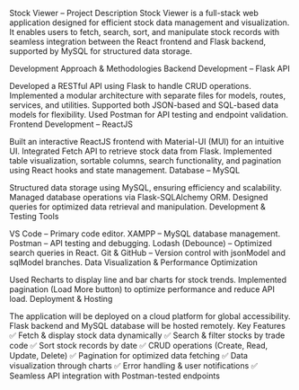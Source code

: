 Stock Viewer – Project Description
Stock Viewer is a full-stack web application designed for efficient stock data management and visualization. It enables users to fetch, search, sort, and manipulate stock records with seamless integration between the React frontend and Flask backend, supported by MySQL for structured data storage.


Development Approach & Methodologies
Backend Development – Flask API

Developed a RESTful API using Flask to handle CRUD operations.
Implemented a modular architecture with separate files for models, routes, services, and utilities.
Supported both JSON-based and SQL-based data models for flexibility.
Used Postman for API testing and endpoint validation.
Frontend Development – ReactJS

Built an interactive ReactJS frontend with Material-UI (MUI) for an intuitive UI.
Integrated Fetch API to retrieve stock data from Flask.
Implemented table visualization, sortable columns, search functionality, and pagination using React hooks and state management.
Database – MySQL

Structured data storage using MySQL, ensuring efficiency and scalability.
Managed database operations via Flask-SQLAlchemy ORM.
Designed queries for optimized data retrieval and manipulation.
Development & Testing Tools

VS Code – Primary code editor.
XAMPP – MySQL database management.
Postman – API testing and debugging.
Lodash (Debounce) – Optimized search queries in React.
Git & GitHub – Version control with jsonModel and sqlModel branches.
Data Visualization & Performance Optimization

Used Recharts to display line and bar charts for stock trends.
Implemented pagination (Load More button) to optimize performance and reduce API load.
Deployment & Hosting

The application will be deployed on a cloud platform for global accessibility.
Flask backend and MySQL database will be hosted remotely.
Key Features
✅ Fetch & display stock data dynamically
✅ Search & filter stocks by trade code
✅ Sort stock records by date
✅ CRUD operations (Create, Read, Update, Delete)
✅ Pagination for optimized data fetching
✅ Data visualization through charts
✅ Error handling & user notifications
✅ Seamless API integration with Postman-tested endpoints
